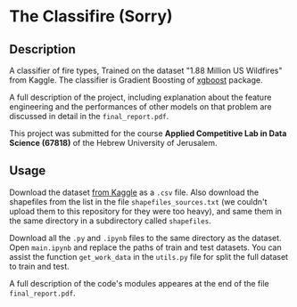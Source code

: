 # The Classifire (Sorry)

## Description
A classifier of fire types, Trained on the dataset "1.88 Million US Wildfires" from Kaggle. The classifier is Gradient Boosting of [xgboost](https://xgboost.readthedocs.io/en/stable/index.html) package.

A full description of the project, including explanation about the feature engineering and the performances of other models on that problem are discussed in detail in the `final_report.pdf`.

This project was submitted for the course **Applied Competitive Lab in Data Science (67818)** of the Hebrew University of Jerusalem.


## Usage
Download the dataset [from Kaggle](https://www.kaggle.com/datasets/rtatman/188-million-us-wildfires/discussion) as a `.csv` file. Also download the shapefiles from the list in the file `shapefiles_sources.txt` (we couldn't upload them to this repository for they were too heavy), and same them in the same directory in a subdirectory called `shapefiles`.

Download all the `.py` and `.ipynb` files to the same directory as the dataset. Open `main.ipynb` and replace the paths of train and test datasets. You can assist the function `get_work_data` in the `utils.py` file for split the full dataset to train and test. <br>

A full description of the code's modules appeares at the end of the file `final_report.pdf`.

